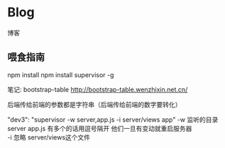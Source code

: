 # Blog
博客

## 喂食指南
npm install 
npm install supervisor -g

笔记:
bootstrap-table
http://bootstrap-table.wenzhixin.net.cn/


后端传给前端的参数都是字符串（后端传给前端的数字要转化）

"dev3": "supervisor -w server,app.js   -i server/views  app"
-w 监听的目录 server app.js 有多个的话用逗号隔开 他们一旦有变动就重启服务器  
-i 忽略 server/views这个文件